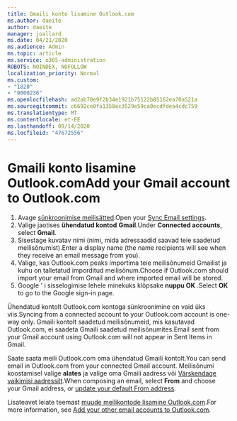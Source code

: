 ```yaml
---
title: Gmaili konto lisamine Outlook.com
ms.author: daeite
author: daeite
manager: joallard
ms.date: 04/21/2020
ms.audience: Admin
ms.topic: article
ms.service: o365-administration
ROBOTS: NOINDEX, NOFOLLOW
localization_priority: Normal
ms.custom:
- "1820"
- "9000236"
ms.openlocfilehash: ad2ab70e9f2b34e1921b75122b85162ea70a521a
ms.sourcegitcommit: c6692ce0fa1358ec3529e59ca0ecdfdea4cdc759
ms.translationtype: MT
ms.contentlocale: et-EE
ms.lasthandoff: 09/14/2020
ms.locfileid: "47672556"
---
```

# <a name="add-your-gmail-account-to-outlookcom"></a><span data-ttu-id="d2eee-102">Gmaili konto lisamine Outlook.com</span><span class="sxs-lookup"><span data-stu-id="d2eee-102">Add your Gmail account to Outlook.com</span></span>

1. <span data-ttu-id="d2eee-103">Avage [sünkroonimise meilisätted](https://go.microsoft.com/fwlink/?linkid=875264).</span><span class="sxs-lookup"><span data-stu-id="d2eee-103">Open your [Sync Email settings](https://go.microsoft.com/fwlink/?linkid=875264).</span></span>
2. <span data-ttu-id="d2eee-104">Valige jaotises **ühendatud kontod** **Gmail**.</span><span class="sxs-lookup"><span data-stu-id="d2eee-104">Under **Connected accounts**, select **Gmail**.</span></span>
3. <span data-ttu-id="d2eee-105">Sisestage kuvatav nimi (nimi, mida adressaadid saavad teie saadetud meilisõnumist).</span><span class="sxs-lookup"><span data-stu-id="d2eee-105">Enter a display name (the name recipients will see when they receive an email message from you).</span></span>
4. <span data-ttu-id="d2eee-106">Valige, kas Outlook.com peaks importima teie meilisõnumeid Gmailist ja kuhu on talletatud imporditud meilisõnum.</span><span class="sxs-lookup"><span data-stu-id="d2eee-106">Choose if Outlook.com should import your email from Gmail and where imported email will be stored.</span></span>
5. <span data-ttu-id="d2eee-107">Google ' i sisselogimise lehele minekuks klõpsake **nuppu OK** .</span><span class="sxs-lookup"><span data-stu-id="d2eee-107">Select **OK** to go to the Google sign-in page.</span></span>

<span data-ttu-id="d2eee-108">Ühendatud kontolt Outlook.com kontoga sünkroonimine on vaid üks viis.</span><span class="sxs-lookup"><span data-stu-id="d2eee-108">Syncing from a connected account to your Outlook.com account is one-way only.</span></span> <span data-ttu-id="d2eee-109">Gmaili kontolt saadetud meilisõnumeid, mis kasutavad Outlook.com, ei saadeta Gmaili saadetud meilisõnumites.</span><span class="sxs-lookup"><span data-stu-id="d2eee-109">Email sent from your Gmail account using Outlook.com will not appear in Sent Items in Gmail.</span></span>

<span data-ttu-id="d2eee-110">Saate saata meili Outlook.com oma ühendatud Gmaili kontolt.</span><span class="sxs-lookup"><span data-stu-id="d2eee-110">You can send email in Outlook.com from your connected Gmail account.</span></span> <span data-ttu-id="d2eee-111">Meilisõnumi koostamisel valige **alates** ja valige oma Gmaili aadress või [Värskendage vaikimisi aadressilt](https://go.microsoft.com/fwlink/?linkid=875264).</span><span class="sxs-lookup"><span data-stu-id="d2eee-111">When composing an email, select **From** and choose your Gmail address, or [update your default From address](https://go.microsoft.com/fwlink/?linkid=875264).</span></span>

<span data-ttu-id="d2eee-112">Lisateavet leiate teemast [muude meilikontode lisamine Outlook.com](https://support.office.com/article/c5224df4-5885-4e79-91ba-523aa743f0ba?wt.mc_id=Office_Outlook_com_Alchemy).</span><span class="sxs-lookup"><span data-stu-id="d2eee-112">For more information, see [Add your other email accounts to Outlook.com](https://support.office.com/article/c5224df4-5885-4e79-91ba-523aa743f0ba?wt.mc_id=Office_Outlook_com_Alchemy).</span></span>